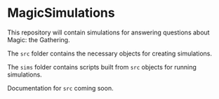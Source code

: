 # MagicSimulations

This repository will contain simulations for answering questions about Magic: the Gathering. 

The `src` folder contains the necessary objects for creating simulations.

The `sims` folder contains scripts built from `src` objects for running simulations.

Documentation for `src` coming soon.
